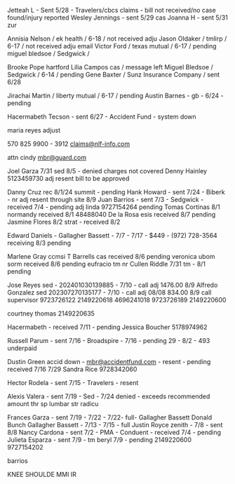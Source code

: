 
<!-- Thelma B -  Sent 5/24 - GB - No received  -->
<!-- Deniven B - Sent 5/15 - PMA -->
Jetteah L - Sent 5/28 - Travelers/cbcs claims - bill not received/no case found/injury reported
Wesley Jennings - sent 5/29 cas
Joanna H - sent 5/31 zur

Annisia Nelson / ek health / 6-18 / not received adju
Jason Oldaker / tmlirp / 6-17 / not received adju email
Victor Ford / texas mutual / 6-17 / pending
miguel bledsoe / Sedgwick /

Brooke Pope hartford
Lilia Campos cas / message left
Miguel Bledsoe / Sedgwick / 6-14 / pending
Gene Baxter / Sunz Insurance Company / sent 6/28

Jirachai Martin / liberty mutual / 6-17 / pending
Austin Barnes - gb - 6/24 - pending
<!-- Carlos Leon - zurich - pending
2148661475 -->

Hacermabeth Tecson - sent 6/27 - Accident Fund - system down




maria reyes
adjust

570 825 9900 - 3912
claims@nlf-info.com

attn cindy
mbr@guard.com

Joel Garza 7/31 sed 8/5 - denied charges not covered
Denny Hainley
5123459730 adj resent bill to be approved

Danny Cruz rec 8/1/24 summit - pending
Hank Howard - sent 7/24 - Biberk - nr adj resent through site 8/9
Juan Barrios - sent 7/3 - Sedgwick - received 7/4 - pending adj linda 9727154264 pending
Tomas Cortinas 8/1 normandy received 8/1
48488040
De la Rosa esis received 8/7 pending
Jasmine Flores 8/2 strat - received 8/2

Edward Daniels - Gallagher Bassett  - 7/7 - 7/17 - $449 - (972) 728-3564 receiving 8/3 pending

Marlene Gray ccmsi
T Barrells cas received 8/6 pending
veronica ubom sorm received 8/6 pending
eufracio tm nr
Cullen Riddle 7/31 tm - 8/1 pending

Jose Reyes sed - 202401030139885 - 7/10 - call adj 1476.00 8/9
Alfredo Gonzalez sed 202307270135177 - 7/10 - call adj 08/08 834.00 8/9
call supervisor
9723726122
2149220618
4696241018
9723726189
2149220600



courtney thomas
2149220635


<!-- Terry Zimmerman - sent 7/5 - TMLIRP - denied eob requested -->
Hacermabeth - received 7/11 - pending
Jessica Boucher
5178974962






Russell Parum - sent 7/16 - Broadspire - 7/16 - pending
29 - 8/2 - 493 underpaid


Dustin Green accid down - mbr@accidentfund.com - resent - pending  received 7/16 7/29
Sandra Rice
9728342060

Hector Rodela - sent 7/15 - Travelers - resent

Alexis Valera - sent 7/19 - Sed - 7/24 denied - exceeds recommended amount
 thr sp lumbar str
 radicu

Frances Garza - sent 7/19 - 7/22 - 7/22- full-  Gallagher Bassett
Donald Bunch  Gallagher Bassett - 7/13 - 7/15 - full
Justin Royce zenith - 7/8 - sent 8/8
Nancy Cardona - sent 7/2 - PMA - Conduent - received 7/4 - pending
Julieta Esparza - sent 7/9 - tm beryl 7/9 - pending
2149220600
9727154202

barrios

KNEE SHOULDE MMI IR
<!-- carlos leon differe -->
<!-- Gerardo Moreno 7/31 gb - 8/1 - pd 1800 -->

<!-- Lettie Lopez / Sedgwick / full -->
<!-- Maria Reyes / biberk / 6-20 / full 7-11 -->
<!-- Jason Gentry - sent 7/2 - Sedgwick - received 7/2 - pending -->
<!-- Robinson Castillo - reconsideration / sedgwick / 6-17 / pending -->
<!-- Juan Monnarrez - sent 5/27 lm - 6/2 6/4 500 -->
<!-- Nemencio Garcia / Sedgwick / 6-13/ 850 / 6-20 -->
<!-- Farren Lewis - Sent 5/23 - Travelers - 5/22 - 6/1 - 800 -->
<!-- Pamela P - Sent 5/15 - Sedgwick - 5/19 - 5/21 - 800 -->
<!-- Leif D - Sent 5/13 - Creative Risk Fund -->
<!-- Gay G - Sent 5/9 - Sed 002401405612 - 5/10 - 5/15 - 650 -->
<!-- Timothy S - sent 5/27 sed - 5/29 - 6/4 - 1150 -->
<!-- Jennifer R - Sent 5/28 - Sedgwick - 5/29 - 6/3 - 850 -->
<!-- Lauren B - Sent 5/16 - Edwards Risk Management - 5/16 - 6/15 - 650 -->
<!-- Alice Wienke - Sent 5/6 - Metropolitan Area EMS Authority (877) 478-5031 Ext. 3414 can not report claims older than 25 days old tmlirp.org - 6/7 - 350 -->
<!-- Fernando Fuente / Liberty Mutual / 6-7 / 850  -->
<!-- Reginald A - 5/23 - LM - Judy Warner 7158706723/ supervisor 8003000110certified to give IR - 900 - 6/7 -->
